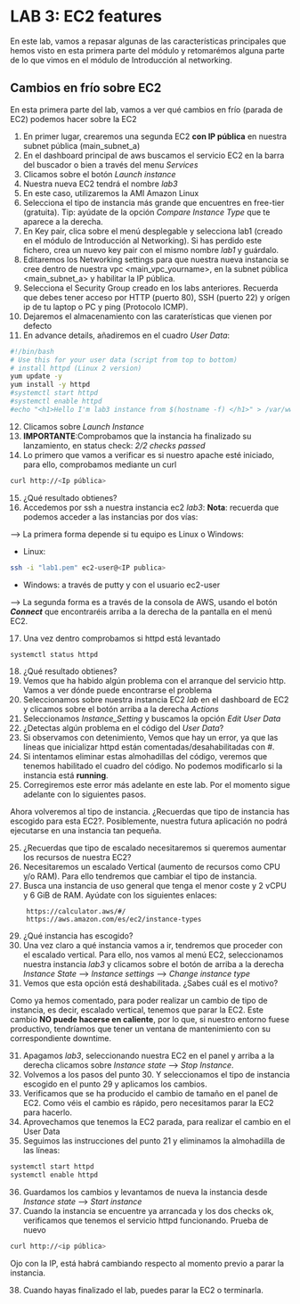 # LAB 3: EC2 features

En este lab, vamos a repasar algunas de las características principales que hemos visto en esta primera parte del módulo y retomarémos alguna parte de lo que vimos en el módulo de Introducción al networking.

## Cambios en frío sobre EC2

En esta primera parte del lab, vamos a ver qué cambios en frío (parada de EC2) podemos hacer sobre la EC2

1. En primer lugar, crearemos una segunda EC2 **con IP pública** en nuestra subnet pública (main_subnet_a)
2. En el dashboard principal de aws buscamos el servicio EC2 en la barra del buscador o bien a través del menu _Services_
3. Clicamos sobre el botón _Launch instance_
4. Nuestra nueva EC2 tendrá el nombre _lab3_
5. En este caso, utilizaremos la AMI Amazon Linux
6. Selecciona el tipo de instancia más grande que encuentres en free-tier (gratuita). Tip: ayúdate de la opción _Compare Instance Type_ que te aparece a la derecha.
7. En Key pair, clica sobre el menú desplegable y selecciona lab1 (creado en el módulo de Introducción al Networking). Si has perdido este fichero, crea un nuevo key pair con el mismo nombre _lab1_ y guárdalo.
8. Editaremos los Networking settings para que nuestra nueva instancia se cree dentro de nuestra vpc <main_vpc_yourname>, en la subnet pública <main_subnet_a> y habilitar la IP pública.
9. Selecciona el Security Group creado en los labs anteriores. Recuerda que debes tener acceso por HTTP (puerto 80), SSH (puerto 22) y orígen ip de tu laptop o PC y ping (Protocolo ICMP).
10. Dejaremos el almacenamiento con las caraterísticas que vienen por defecto
11. En advance details, añadiremos en el cuadro _User Data_:
```bash
#!/bin/bash
# Use this for your user data (script from top to bottom)
# install httpd (Linux 2 version)
yum update -y
yum install -y httpd
#systemctl start httpd
#systemctl enable httpd
#echo "<h1>Hello I'm lab3 instance from $(hostname -f) </h1>" > /var/www/html/index.html
```
12. Clicamos sobre _Launch Instance_
13. **IMPORTANTE**:Comprobamos que la instancia ha finalizado su lanzamiento, en status check: _2/2 checks passed_
14. Lo primero que vamos a verificar es si nuestro apache esté iniciado, para ello, comprobamos mediante un curl 
```bash
curl http://<Ip pública>
```
15. ¿Qué resultado obtienes? 
16. Accedemos por ssh a nuestra instancia ec2 _lab3_:
 **Nota**: recuerda que podemos acceder a las instancias por dos vías:
 
--> La primera forma depende si tu equipo es Linux o Windows:
* Linux:
```bash 
ssh -i "lab1.pem" ec2-user@<IP publica>
````
* Windows: a través de putty y con el usuario ec2-user

--> La segunda forma es a través de la consola de AWS, usando el botón **_Connect_** que encontraréis arriba a la derecha de la pantalla en el menú EC2.

17. Una vez dentro comprobamos si httpd está levantado
```bash 
systemctl status httpd
```
18. ¿Qué resultado obtienes?
19. Vemos que ha habido algún problema con el arranque del servicio http. Vamos a ver dónde puede encontrarse el problema
20. Seleccionamos sobre nuestra instancia EC2 _lab_ en el dashboard de EC2 y clicamos sobre el botón arriba a la derecha _Actions_
21. Seleccionamos _Instance_Setting_ y buscamos la opción _Edit User Data_
22. ¿Detectas algún problema en el código del _User Data_?
23. Si observamos con detenimiento,  Vemos que hay un error, ya que las líneas que inicializar httpd están comentadas/desahabilitadas con #.
24. Si intentamos eliminar estas almohadillas del código, veremos que tenemos habilitado el cuadro del código. No podemos modificarlo si la instancia está **running**.
25. Corregiremos este error más adelante en este lab. Por el momento sigue adelante con lo siguientes pasos.

Ahora volveremos al tipo de instancia. ¿Recuerdas que tipo de instancia has escogido para esta EC2?. Posiblemente, nuestra futura aplicación no podrá ejecutarse en una instancia tan pequeña. 

25. ¿Recuerdas que tipo de escalado necesitaremos si queremos aumentar los recursos de nuestra EC2?
26. Necesitaremos un escalado Vertical (aumento de recursos como CPU y/o RAM). Para ello tendremos que cambiar el tipo de instancia. 
27. Busca una instancia de uso general que tenga el menor coste y 2 vCPU y 6 GiB de RAM. Ayúdate con los siguientes enlaces:
```
    https://calculator.aws/#/
    https://aws.amazon.com/es/ec2/instance-types
```
29. ¿Qué instancia has escogido?
30. Una vez claro a qué instancia vamos a ir, tendremos que proceder con el escalado vertical. Para ello, nos vamos al menú EC2, seleccionamos nuestra instancia _lab3_ y clicamos sobre el botón de arriba a la derecha _Instance State_ --> _Instance settings_ --> _Change instance type_ 
31. Vemos que esta opción está deshabilitada. ¿Sabes cuál es el motivo?

Como ya hemos comentado, para poder realizar un cambio de tipo de instancia, es decir, escalado vertical, tenemos que parar la EC2. Este cambio **NO puede hacerse en caliente**, por lo que, si nuestro entorno fuese productivo, tendríamos que tener un ventana de mantenimiento con su correspondiente downtime.

31. Apagamos _lab3_, seleccionando nuestra EC2 en el panel y arriba a la derecha clicamos sobre _Instance state_ --> _Stop Instance_.
32. Volvemos a los pasos del punto 30. Y seleccionamos el tipo de instancia escogido en el punto 29 y aplicamos los cambios.
33. Verificamos que se ha producido el cambio de tamaño en el panel de EC2. Como véis el cambio es rápido, pero necesitamos parar la EC2 para hacerlo.
34. Aprovechamos que tenemos la EC2 parada, para realizar el cambio en el User Data
35. Seguimos las instrucciones del punto 21 y eliminamos la almohadilla de las líneas:
```bash
systemctl start httpd
systemctl enable httpd
```
36. Guardamos los cambios y levantamos de nueva la instancia desde _Instance state_ --> _Start instance_
37. Cuando la instancia se encuentre ya arrancada y los dos checks ok, verificamos que tenemos el servicio httpd funcionando. Prueba de nuevo
```bash
curl http://<ip pública>
```
Ojo con la IP, está habrá cambiando respecto al momento previo a parar la instancia.

38. Cuando hayas finalizado el lab, puedes parar la EC2 o terminarla.
